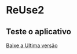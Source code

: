 # ReUse2

## Teste o aplicativo

<a href="https://github.com/Viholialves/ReUse2/releases">Baixe a Ultima versão</a>
